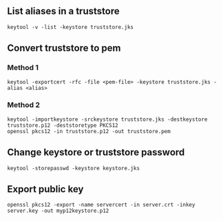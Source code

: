 ## List aliases in a truststore

```
keytool -v -list -keystore truststore.jks
```

## Convert truststore to pem

### Method 1

```
keytool -exportcert -rfc -file <pem-file> -keystore truststore.jks -alias <alias>
```

### Method 2

```
keytool -importkeystore -srckeystore truststore.jks -destkeystore truststore.p12 -deststoretype PKCS12
openssl pkcs12 -in truststore.p12 -out truststore.pem
```

## Change keystore or truststore password

```
keytool -storepasswd -keystore keystore.jks
```

## Export public key

```
openssl pkcs12 -export -name servercert -in server.crt -inkey server.key -out myp12keystore.p12
```
